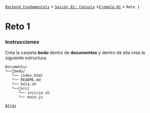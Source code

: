 [`Backend Fundamentals`](../../README.md) > [`Sesión 01: Consola`](../README.md) >[`Ejemplo-01`](../Ejemplo-01) > `Reto 1`

# Reto 1

### Instrucciones


Crea la carpeta **bedu** dentro de **documentos** y dentro de ella crea la siguiente estructura.


```terminal
Documents/
└──📂bedu/
   └── index.html
   └── README.md
   └── hola.sh
   └──📂src/
      └── incicio.sh
      └── main.js
```

[`Atrás`](../Ejemplo-01)
